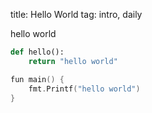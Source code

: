 title: Hello World
tag: intro, daily

hello world 

```python
def hello():
    return "hello world"
```

```go
fun main() {
    fmt.Printf("hello world")
}
```